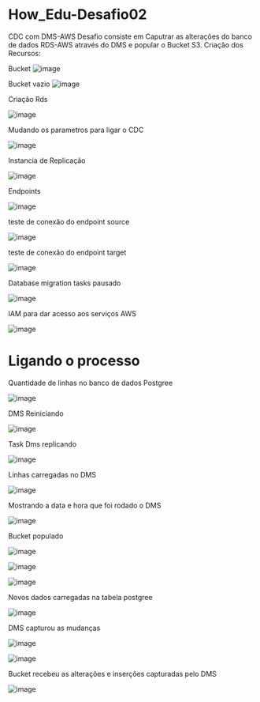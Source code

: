 # How_Edu-Desafio02
CDC com DMS-AWS
Desafio consiste em Caputrar as alterações do banco de dados RDS-AWS  através do DMS e popular o Bucket S3.
Criação dos Recursos:

 Bucket
![image](https://github.com/Rafaelcorreiasilva/How_Edu-Desafio02/assets/85971778/6e18350c-f840-4dad-9de3-13dbe210c743)

Bucket vazio
![image](https://github.com/Rafaelcorreiasilva/How_Edu-Desafio02/assets/85971778/6cdd4ed3-2ac3-450d-973b-d1238571b71e)

Criação Rds

![image](https://github.com/Rafaelcorreiasilva/How_Edu-Desafio02/assets/85971778/b26c19bb-7158-4b44-bd8c-378e48643573)

Mudando os parametros para ligar o CDC

![image](https://github.com/Rafaelcorreiasilva/How_Edu-Desafio02/assets/85971778/d4b55265-8e2e-45db-ad8a-e69367749987)


Instancia de Replicação

![image](https://github.com/Rafaelcorreiasilva/How_Edu-Desafio02/assets/85971778/3550cc8b-b7d3-4dd9-87e5-2c21edf23625)


Endpoints

![image](https://github.com/Rafaelcorreiasilva/How_Edu-Desafio02/assets/85971778/2c8ced57-da29-4464-a226-94074835e9d7)

teste de conexão do endpoint source

![image](https://github.com/Rafaelcorreiasilva/How_Edu-Desafio02/assets/85971778/f8aa0564-5c60-4e11-bf2f-9af844a0c25f)

teste de conexão do endpoint target

![image](https://github.com/Rafaelcorreiasilva/How_Edu-Desafio02/assets/85971778/651b42ee-d4d9-4174-8831-655ef8058e8a)

Database migration tasks pausado

![image](https://github.com/Rafaelcorreiasilva/How_Edu-Desafio02/assets/85971778/5e7a9273-9721-47c9-b125-8a8d7557ad79)

IAM para dar acesso aos serviços AWS

![image](https://github.com/Rafaelcorreiasilva/How_Edu-Desafio02/assets/85971778/83d29bab-c8fa-4711-9694-8e8d8431c9e1)

# Ligando o processo

Quantidade de linhas no banco de dados Postgree

![image](https://github.com/Rafaelcorreiasilva/How_Edu-Desafio02/assets/85971778/176d882e-4592-49e6-a0b3-945b31b22b5a)

DMS Reiniciando

![image](https://github.com/Rafaelcorreiasilva/How_Edu-Desafio02/assets/85971778/8d99cc9b-686d-4e16-ad76-cb741a77a699)

Task Dms replicando

![image](https://github.com/Rafaelcorreiasilva/How_Edu-Desafio02/assets/85971778/ea6ad91f-0a70-4802-9b30-ad06f4ce7405)

Linhas carregadas no DMS

![image](https://github.com/Rafaelcorreiasilva/How_Edu-Desafio02/assets/85971778/89099155-bb37-4d43-b716-c43ef1dd3e94)

Mostrando a data e hora que foi rodado o DMS

![image](https://github.com/Rafaelcorreiasilva/How_Edu-Desafio02/assets/85971778/140fa178-e1b1-49c7-a941-7f1cc0b8cba1)

Bucket populado

![image](https://github.com/Rafaelcorreiasilva/How_Edu-Desafio02/assets/85971778/1d38db42-5217-4c42-91ec-81390ab9e0cf)

![image](https://github.com/Rafaelcorreiasilva/How_Edu-Desafio02/assets/85971778/f8124bd9-12d9-4f54-8579-5e48c3a4a918)

![image](https://github.com/Rafaelcorreiasilva/How_Edu-Desafio02/assets/85971778/1ff43a3b-a5ff-4e8c-a6ce-466ac6344dd8)

Novos dados carregadas na tabela postgree

![image](https://github.com/Rafaelcorreiasilva/How_Edu-Desafio02/assets/85971778/bb16d56a-596b-4a0b-9497-0ac9ad3e7579)

DMS capturou as mudanças

![image](https://github.com/Rafaelcorreiasilva/How_Edu-Desafio02/assets/85971778/5d4467e5-99a3-4dab-9239-e46f2279d8f2)

![image](https://github.com/Rafaelcorreiasilva/How_Edu-Desafio02/assets/85971778/1fc45ed7-0268-47ac-8c70-2cc486bc2741)

Bucket recebeu as alterações e inserções capturadas pelo DMS

![image](https://github.com/Rafaelcorreiasilva/How_Edu-Desafio02/assets/85971778/b89daf79-5055-42a5-96d1-9a0d29c157a6)






